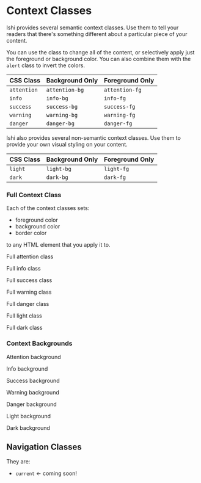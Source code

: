 # Context Classes

Ishi provides several semantic context classes. Use them to tell your readers that there's something different about a particular piece of your content.

You can use the class to change all of the content, or selectively apply just the foreground or background color. You can also combine them with the `alert` class to invert the colors.

CSS Class | Background Only | Foreground Only
----------|------------------|-----------------
`attention` | `attention-bg` | `attention-fg`
`info` | `info-bg` | `info-fg`
`success` | `success-bg` | `success-fg`
`warning` | `warning-bg` | `warning-fg`
`danger` | `danger-bg` | `danger-fg`

Ishi also provides several non-semantic context classes. Use them to provide your own visual styling on your content.

CSS Class | Background Only | Foreground Only
----------|------------------|-----------------
`light` | `light-bg` | `light-fg`
`dark` | `dark-bg` | `dark-fg`

### Full Context Class

Each of the context classes sets:

- foreground color
- background color
- border color

to any HTML element that you apply it to.

<div class="attention block border">
    <p>Full attention class</p>
</div>

<div class="info block border">
    <p>Full info class</p>
</div>

<div class="success block border">
    <p>Full success class</p>
</div>

<div class="warning block border">
    <p>Full warning class</p>
</div>

<div class="danger block border">
    <p>Full danger class</p>
</div>

<div class="light block border">
    <p>Full light class</p>
</div>

<div class="dark block border">
    <p>Full dark class</p>
</div>

### Context Backgrounds

<div class="attention-bg block">
    <p>Attention background</p>
</div>

<div class="info-bg block">
    <p>Info background</p>
</div>

<div class="success-bg block">
    <p>Success background</p>
</div>

<div class="warning-bg block">
    <p>Warning background</p>
</div>

<div class="danger-bg block">
    <p>Danger background</p>
</div>

<div class="light-bg block">
    <p>Light background</p>
</div>

<div class="dark-bg block">
    <p>Dark background</p>
</div>

## Navigation Classes

They are:

* `current` <- coming soon!
